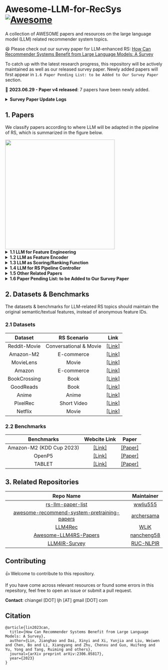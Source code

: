 # Awesome-LLM-for-RecSys [![Awesome](https://awesome.re/badge.svg)](https://awesome.re)

A collection of AWESOME papers and resources on the large language model (LLM) related recommender system topics. 

:satisfied: Please check out our survey paper for LLM-enhanced RS: [How Can Recommender Systems Benefit from Large Language Models: A Survey](https://arxiv.org/abs/2306.05817)

To catch up with the latest research progress, this repository will be actively maintained as well as our released survey paper. Newly added papers will first appear in ``1.6 Paper Pending List: to be Added to Our Survey Paper`` section.

:rocket:	**2023.06.29 - Paper v4 released**: 7 papers have been newly added.
<details><summary><b>Survey Paper Update Logs</b></summary>

<p>
<ul>
  <li><b>2023.06.29 - Paper v4 released</b>: 7 papers have been newly added.</li>
  <li><b>2023.06.28 - Paper v3 released</b>: Fix typos.</li>
  <li><b>2023.06.12 - Paper v2 released</b>: Add summerization table in the appendix.</li>
  <li><b>2023.06.09 - Paper v1 released</b>: Initial version.</li>
</ul>
</p>

</details>

## 1. Papers

We classify papers according to where LLM will be adapted in the pipeline of RS, which is summarized in the figure below.

<img width="350" src="https://github.com/CHIANGEL/Awesome-LLM-for-RecSys/blob/main/where-framework-1.png">

<details><summary><b>1.1 LLM for Feature Engineering</b></summary>
<p>

| **Name** | **Paper** | **LLM Backbone (Largest)** | **LLM Tuning Strategy** | **Publication** | **Link** |
|:---:|:---|:---:|:---:|:---:|:---:|
| GReaT | Language Models are Realistic Tabular Data Generators | GPT2-medium (355M) | Full Finetuning | ICLR 2023 | [[Link]](https://arxiv.org/abs/2210.06280) |
| GENRE | A First Look at LLM-Powered Generative News Recommendation | ChatGPT | Frozen | Arxiv 2023 | [[Link]](https://arxiv.org/abs/2305.06566) |
| AnyPredict | AnyPredict: Foundation Model for Tabular Prediction | ChatGPT | Frozen | Arxiv 2023 | [[Link]](https://arxiv.org/abs/2305.12081) |
| LLM4KGC | Knowledge Graph Completion Models are Few-shot Learners: An Empirical Study of Relation Labeling in E-commerce with LLMs | PaLM (540B)/ ChatGPT | Frozen | Arxiv 2023 | [[Link]](https://arxiv.org/abs/2305.09858v1) |
| TagGPT | TagGPT: Large Language Models are Zero-shot Multimodal Taggers | ChatGPT | Frozen | Arxiv 2023 | [[Link]](https://arxiv.org/abs/2304.03022v1) |
| ICPC | Large Language Models for User Interest Journeys | LaMDA (137B) | Full Finetuning/ Prompt Tuning | Arxiv 2023 | [[Link]](https://arxiv.org/abs/2305.15498) |
| DPLLM | Privacy-Preserving Recommender Systems with Synthetic Query Generation using Differentially Private Large Language Models | T5-XL (3B) | Full Finetuning | Arxiv 2023 | [[Link]](https://arxiv.org/abs/2305.05973) |
| KAR | Towards Open-World Recommendation with Knowledge Augmentation from Large Language Models | ChatGPT | Frozen | Arxiv 2023 | [[Link]](https://arxiv.org/abs/2306.10933) |
| MINT | Large Language Model Augmented Narrative Driven Recommendations | GPT3 (175B) | Frozen | RecSys 2023 | [[Link]](https://arxiv.org/abs/2306.02250) |

</p>
</details>

<details><summary><b>1.2 LLM as Feature Encoder</b></summary>
<p>

| **Name** | **Paper** | **LLM Backbone (Largest)** | **LLM Tuning Strategy** | **Publication** | **Link** |
|:---:|:---|:---:|:---:|:---:|:---:|
| U-BERT | U-BERT: Pre-training User Representations for Improved Recommendation | BERT-base (110M) | Full Finetuning | AAAI 2021 | [[Link]](https://ojs.aaai.org/index.php/AAAI/article/view/16557) |
| UNBERT | UNBERT: User-News Matching BERT for News Recommendation | BERT-base (110M) | Full Finetuning | IJCAI 2021 | [[Link]](https://www.ijcai.org/proceedings/2021/462) |
| PLM-NR | Empowering News Recommendation with Pre-trained Language Models | RoBERTa-base (125M) | Full Finetuning | SIGIR 2021 | [[Link]](https://arxiv.org/abs/2104.07413) |
| Pyramid-ERNIE | Pre-trained Language Model based Ranking in Baidu Search | ERNIE (110M) | Full Finetuning | KDD 2021 | [[Link]](https://arxiv.org/abs/2105.11108) |
| ERNIE-RS | Pre-trained Language Model for Web-scale Retrieval in Baidu Search | ERNIE (110M) | Full Finetuning | KDD 2021 | [[Link]](https://arxiv.org/abs/2106.03373) |
| CTR-BERT | CTR-BERT: Cost-effective knowledge distillation for billion-parameter teacher models | Customized BERT (1.5B) | Full Finetuning | ENLSP 2021 | [[Link]](https://neurips2021-nlp.github.io/papers/20/CameraReady/camera_ready_final.pdf) |
| ZESRec | Zero-Shot Recommender Systems | BERT-base (110M) | Frozen | Arxiv 2021 | [[Link]](https://arxiv.org/abs/2105.08318) |
| UniSRec | Towards Universal Sequence Representation Learning for Recommender Systems | BERT-base (110M) | Frozen | KDD 2022 | [[Link]](https://arxiv.org/abs/2206.05941) |
| PREC | Boosting Deep CTR Prediction with a Plug-and-Play Pre-trainer for News Recommendation | BERT-base (110M) | Full Finetuning | COLING 2022 | [[Link]](https://aclanthology.org/2022.coling-1.249/) |
| MM-Rec | MM-Rec: Visiolinguistic Model Empowered Multimodal News Recommendation | BERT-base (110M) | Full Finetuning | SIGIR 2022 | [[Link]](https://dl.acm.org/doi/abs/10.1145/3477495.3531896) |
| Tiny-NewsRec | Tiny-NewsRec: Effective and Efficient PLM-based News Recommendation | UniLMv2-base (110M) | Full Finetuning | EMNLP 2022 | [[Link]](https://arxiv.org/abs/2112.00944) |
| PLM4Tag | PTM4Tag: Sharpening Tag Recommendation of Stack Overflow Posts with Pre-trained Models | CodeBERT (125M) | Full Finetuning | ICPC 2022 | [[Link]](https://arxiv.org/abs/2203.10965) |
| TwHIN-BERT | TwHIN-BERT: A Socially-Enriched Pre-trained Language Model for Multilingual Tweet Representations | BERT-base (110M) | Full Finetuning | Arxiv 2022 | [[Link]](https://arxiv.org/abs/2209.07562) |
| TransRec | TransRec: Learning Transferable Recommendation from Mixture-of-Modality Feedback | BERT-base (110M) | Full Finetuning | Arxiv 2022 | [[Link]](https://arxiv.org/abs/2206.06190) |
| VQ-Rec | Learning Vector-Quantized Item Representation for Transferable Sequential Recommenders | BERT-base (110M) | Frozen | WWW 2023 | [[Link]](https://arxiv.org/abs/2210.12316) |
| IDRec vs MoRec | Where to Go Next for Recommender Systems? ID- vs. Modality-based Recommender Models Revisited | BERT-base (110M) | Full Finetuning | SIGIR 2023 | [[Link]](https://arxiv.org/abs/2303.13835) |
| TransRec | Exploring Adapter-based Transfer Learning for Recommender Systems: Empirical Studies and Practical Insights | RoBERTa-base (125M) | Layerwise Adapter Tuning | Arxiv 2023 | [[Link]](https://arxiv.org/abs/2305.15036) |
| LSH | Improving Code Example Recommendations on Informal Documentation Using BERT and Query-Aware LSH: A Comparative Study | BERT-base (110M) | Full Finetuning | Arxiv 2023 | [[Link]](https://arxiv.org/abs/2305.03017v1) |
| TCF | Exploring the Upper Limits of Text-Based Collaborative Filtering Using Large Language Models: Discoveries and Insights | OPT-175B (175B) | Frozen/ Full Finetuning | Arxiv 2023 | [[Link]](https://arxiv.org/abs/2305.11700) |

</p>
</details>

<details><summary><b>1.3 LLM as Scoring/Ranking Function</b></summary>
<p>

<b>1.3.1 Item Scoring Task</b>

| **Name** | **Paper** | **LLM Backbone (Largest)** | **LLM Tuning Strategy** | **Publication** | **Link** |
|:---:|:---|:---:|:---:|:---:|:---:|
| LMRecSys | Language Models as Recommender Systems: Evaluations and Limitations | GPT2-XL (1.5B) | Full Finetuning | ICBINB 2021 | [[Link]](https://openreview.net/forum?id=hFx3fY7-m9b) |
| PTab | PTab: Using the Pre-trained Language Model for Modeling Tabular Data | BERT-base (110M) | Full Finetuning | Arxiv 2022 | [[Link]](https://arxiv.org/abs/2209.08060) |
| UniTRec | UniTRec: A Unified Text-to-Text Transformer and Joint Contrastive Learning Framework for Text-based Recommendation | BART (406M) | Full Finetuning | ACL 2023 | [[Link]](https://arxiv.org/abs/2305.15756) |
| Prompt4NR | Prompt Learning for News Recommendation | BERT-base (110M) | Full Finetuning | SIGIR 2023 | [[Link]](https://arxiv.org/abs/2304.05263) |
| RecFormer | Text Is All You Need: Learning Language Representations for Sequential Recommendation | LongFormer (149M) | Full Finetuning | KDD 2023 | [[Link]](https://arxiv.org/abs/2305.13731v1) |
| TabLLM | TabLLM: Few-shot Classification of Tabular Data with Large Language Models | T0 (11B) | Few-shot Parameter-effiecnt Finetuning | AISTATS 2023 | [[Link]](https://arxiv.org/abs/2210.10723) |
| Zero-shot GPT | Zero-Shot Recommendation as Language Modeling | GPT2-medium (355M) | Frozen | Arxiv 2023 | [[Link]](https://arxiv.org/abs/2112.04184) |
| FLAN-T5 | Do LLMs Understand User Preferences? Evaluating LLMs On User Rating Prediction | FLAN-5-XXL (11B) | Full Finetuning | Arxiv 2023 | [[Link]](https://arxiv.org/pdf/2305.06474.pdf) |
| BookGPT | BookGPT: A General Framework for Book Recommendation Empowered by Large Language Model | ChatGPT | Frozen | Arxiv 2023 | [[Link]](https://arxiv.org/abs/2305.15673v1) |
| TALLRec | TALLRec: An Effective and Efficient Tuning Framework to Align Large Language Model with Recommendation | LLaMA (7B) | LoRA | RecSys 2023 | [[Link]](https://arxiv.org/abs/2305.00447) |
| PBNR | PBNR: Prompt-based News Recommender System | T5-small (60M) | Full Finetuning | Arxiv 2023 | [[Link]](https://arxiv.org/abs/2304.07862) |
    
<b>1.3.2 Item Generation Task</b>

| **Name** | **Paper** | **LLM Backbone (Largest)** | **LLM Tuning Strategy** | **Publication** | **Link** |
|:---:|:---|:---:|:---:|:---:|:---:|
| GPT4Rec | GPT4Rec: A Generative Framework for Personalized Recommendation and User Interests Interpretation | GPT2 (110M) | Full Finetuning | Arxiv 2023 | [[Link]](https://arxiv.org/abs/2304.03879) |
| UP5 | UP5: Unbiased Foundation Model for Fairness-aware Recommendation | T5-base (223M) | Full Finetuning | Arxiv 2023 | [[Link]](https://arxiv.org/abs/2305.12090) |
| VIP5 | VIP5: Towards Multimodal Foundation Models for Recommendation | T5-base (223M) | Layerwise Adater Tuning | Arxiv 2023 | [[Link]](https://arxiv.org/abs/2305.14302) |
| P5-ID | How to Index Item IDs for Recommendation Foundation Models | T5-small (61M) | Full Finetuning | Arxiv 2023 | [[Link]](https://arxiv.org/abs/2305.06569) |
| FaiRLLM | Is ChatGPT Fair for Recommendation? Evaluating Fairness in Large Language Model Recommendation | ChatGPT | Frozen | RecSys 2023 | [[Link]](https://arxiv.org/abs/2305.07609) |
| PALR | PALR: Personalization Aware LLMs for Recommendation | LLaMA (7B) | Full Finetuning | Arxiv 2023 | [[Link]](https://arxiv.org/abs/2305.07622) |
| ChatGPT | Large Language Models are Zero-Shot Rankers for Recommender Systems | ChatGPT | Frozen | Arxiv 2023 | [[Link]](https://arxiv.org/abs/2305.08845) |
| AGR | Sparks of Artificial General Recommender (AGR): Early Experiments with ChatGPT | ChatGPT | Frozen | Arxiv 2023 | [[Link]](https://arxiv.org/abs/2305.04518) |
| NIR | Zero-Shot Next-Item Recommendation using Large Pretrained Language Models | GPT3 (175B) | Frozen | Arxiv 2023 | [[Link]](https://arxiv.org/abs/2304.03153) |
| GPTRec | Generative Sequential Recommendation with GPTRec | GPT2-medium (355M) | Full Finetuning | Gen-IR@SIGIR 2023 | [[Link]](https://arxiv.org/abs/2306.11114) |
| ChatNews | A Preliminary Study of ChatGPT on News Recommendation: Personalization, Provider Fairness, Fake News | ChatGPT | Frozen | Arxiv 2023 | [[Link]](https://arxiv.org/abs/2306.10702) |

<b>1.3.3 Hybrid Task</b>

| **Name** | **Paper** | **LLM Backbone (Largest)** | **LLM Tuning Strategy** | **Publication** | **Link** |
|:---:|:---|:---:|:---:|:---:|:---:|
| P5 | Recommendation as Language Processing (RLP): A Unified Pretrain, Personalized Prompt & Predict Paradigm (P5) | T5-base (223M) | Full Finetuning | RecSys 2022 | [[Link]](https://arxiv.org/abs/2203.13366) |
| M6-Rec | M6-Rec: Generative Pretrained Language Models are Open-Ended Recommender Systems | M6-base (300M) | Option Tuning | Arxiv 2022 | [[Link]](https://arxiv.org/abs/2205.08084) |
| InstructRec | Recommendation as Instruction Following: A Large Language Model Empowered Recommendation Approach | FLAN-T5-XL (3B) | Full Finetuning | Arxiv 2023 | [[Link]](https://arxiv.org/abs/2305.07001) |
| ChatGPT | Is ChatGPT a Good Recommender? A Preliminary Study | ChatGPT | Frozen | Arxiv 2023 | [[Link]](https://arxiv.org/abs/2304.10149) |
| ChatGPT | Is ChatGPT Good at Search? Investigating Large Language Models as Re-Ranking Agent | ChatGPT | Frozen | Arxiv 2023 | [[Link]](https://arxiv.org/abs/2304.09542) |
| ChatGPT | Uncovering ChatGPT's Capabilities in Recommender Systems | ChatGPT | Frozen | RecSys 2023 | [[Link]](https://arxiv.org/abs/2305.02182) |

</p>
</details>

<details><summary><b>1.4 LLM for RS Pipeline Controller</b></summary>
<p>
    
| **Name** | **Paper** | **LLM Backbone (Largest)** | **LLM Tuning Strategy** | **Publication** | **Link** |
|:---:|:---|:---:|:---:|:---:|:---:|
| Chat-REC | Chat-REC: Towards Interactive and Explainable LLMs-Augmented Recommender System | ChatGPT | Frozen | Arxiv 2023 | [[Link]](https://arxiv.org/abs/2303.14524) |
| RecLLM | Leveraging Large Language Models in Conversational Recommender Systems | LLaMA (7B) | Full Finetuning | Arxiv 2023 | [[Link]](https://arxiv.org/abs/2305.07961) |

</p>
</details>

<details><summary><b>1.5 Other Related Papers</b></summary>
<p>

<b>1.5.1 Related Survey Papers</b>

| **Paper** | **Publication** | **Link** |
|:---|:---:|:---:|
| User Modeling in the Era of Large Language Models: Current Research and Future Directions | IEEE Data Engineering Bulletin 2023 | [[Link]](https://arxiv.org/abs/2312.11518) |
| A Survey on Large Language Models for Personalized and Explainable Recommendations | Arxiv 2023 |[[Link]](https://arxiv.org/abs/2311.12338) |
| Large Language Models for Information Retrieval: A Survey By admin One Comment | Arxiv 2023 | [[Link]](https://your-restaurant-ai.com/large-language-models-for-information-retrieval-a-survey/) |
| Large Language Models for Generative Recommendation: A Survey and Visionary Discussions | Arxiv 2023 | [[Link]](https://arxiv.org/abs/2309.01157) |
| Large Language Models for Information Retrieval: A Survey | Arxiv 2023 | [[Link]](https://arxiv.org/abs/2308.07107) |
| When Large Language Models Meet Personalization: Perspectives of Challenges and Opportunities | Arxiv 2023 | [[Link]](https://arxiv.org/abs/2307.16376) | |
| Recommender Systems in the Era of Large Language Models (LLMs) | Arxiv 2023 | [[Link]](https://arxiv.org/abs/2307.02046) |
| A Survey on Large Language Models for Recommendation | Arxiv 2023 | [[Link]](https://arxiv.org/abs/2305.19860) |
| Pre-train, Prompt and Recommendation: A Comprehensive Survey of Language Modelling Paradigm Adaptations in Recommender Systems | TACL 2023 | [[Link]](https://arxiv.org/abs/2302.03735) |
| Self-Supervised Learning for Recommender Systems: A Survey | TKDE 2022 | [[Link]](https://arxiv.org/abs/2203.15876) |

<b>1.5.2 Other Papers</b>

| **Paper** | **Publication** | **Link** |
|:---|:---:|:---:|
| Evaluation of Synthetic Datasets for Conversational Recommender Systems | Arxiv 2023 | [[Link]](https://arxiv.org/abs/2212.08167v1) |
| Generative Recommendation: Towards Next-generation Recommender Paradigm | Arxiv 2023 | [[Link]](https://arxiv.org/abs/2304.03516) |
| Towards Personalized Prompt-Model Retrieval for Generative Recommendation | Arxiv 2023 | [[Link]](https://arxiv.org/abs/2308.02205) |
| Generative Next-Basket Recommendation | RecSys 2023 | [[Link]](https://dl.acm.org/doi/abs/10.1145/3604915.3608823) |
    
</p>
</details>

<details><summary><b>1.6 Paper Pending List: to be Added to Our Survey Paper</b></summary>
<p>

| **Name** | **Paper** | **LLM Backbone (Largest)** | **LLM Tuning Strategy** | **Publication** | **Link** |
|:---:|:---|:---:|:---:|:---:|:---:|
|  | Large Language Models are Competitive Near Cold-start Recommenders for Language- and Item-based Preferences |  |  | RecSys 2023 | [[Link]](https://recsys.acm.org/recsys23/accepted-contributions/#content-tab-1-1-tab) |
|  | LLM4Rec: Large Language Models for Recommendation via A Lightweight Tuning Framework |  |  | RecSys 2023 | [[Link]](https://recsys.acm.org/recsys23/accepted-contributions/#content-tab-1-1-tab) |
|  | CR-SoRec: BERT driven Consistency Regularization for Social Recommendation |  |  | RecSys 2023 | [[Link]](https://recsys.acm.org/recsys23/accepted-contributions/#content-tab-1-1-tab) |
|  | Leveraging Large Language Models for Sequential Recommendation |  |  | RecSys 2023 | [[Link]](https://arxiv.org/abs/2309.09261) | 
|  | Beyond Labels: Leveraging Deep Learning and LLMs for Content Metadata |  |  | RecSys 2023 | [[Link]](https://recsys.acm.org/recsys23/accepted-contributions/#content-tab-1-6-tab) |
| GenRec | GenRec: Large Language Model for Generative Recommendation | LLaMA (7B) | LoRA | Arxiv 2023 | [[Link]](https://arxiv.org/abs/2307.00457) |
|  | Towards Personalized Cold-Start Recommendation with Prompts |  |  |  | [[Link]](https://arxiv.org/abs/2306.17256) |
|  | Prompt Tuning Large Language Models on Personalized Aspect Extraction for Recommendations |  |  |  | [[Link]](https://arxiv.org/abs/2306.01475) |
|  | Exploring Large Language Model for Graph Data Understanding in Online Job Recommendations |  |  |  | [[Link]](https://arxiv.org/abs/2307.05722) |
| TIGER | Recommender Systems with Generative Retrieval |  |  | NIPS 2023 | [[Link]](https://arxiv.org/abs/2305.05065) |
|  | Better Generalization with Semantic IDs: A case study in Ranking for Recommendations |  |  | Arxiv 2023 | [[Link]](https://arxiv.org/abs/2306.08121) |
|  | Product Information Extraction using ChatGPT |  |  | Arxiv 2023 | [[Link]](https://arxiv.org/abs/2306.14921) |
|  | Enhancing Job Recommendation through LLM-based Generative Adversarial Networks |  |  | Arxiv 2023 | [[Link]](https://arxiv.org/abs/2307.10747) |
|  | Generative Job Recommendations with Large Language Model |  |  | Arxiv 2023 | [[Link]](https://arxiv.org/abs/2307.02157) |
|  | Large Language Models are Competitive Near Cold-start Recommenders for Language- and Item-based Preferences |  |  | RecSys 2023 | [[Link]](https://arxiv.org/abs/2307.14225) |
|  | LLM-Rec: Personalized Recommendation via Prompting Large Language Models |  |  | Arxiv 2023 | [[Link]](https://arxiv.org/abs/2307.15780) |
|  | Heterogeneous Knowledge Fusion: A Novel Approach for Personalized Recommendation via LLM |  |  | RecSys 2023 | [[Link]](https://arxiv.org/abs/2308.03333) |
|  | A Large Language Model Enhanced Conversational Recommender System |  |  | Arxiv 2023 | [[Link]](https://arxiv.org/abs/2308.06212) |
|  | LLaMA-E: Empowering E-commerce Authoring with Multi-Aspect Instruction Following |  |  | Arxiv 2023 | [[Link]](https://arxiv.org/abs/2308.04913) |
|  | The Unequal Opportunities of Large Language Models: Revealing Demographic Bias through Job Recommendations |  |  | EAAMO 2023 | [[Link]](https://arxiv.org/abs/2308.02053) |
|  | BERT4CTR: An Efficient Framework to Combine Pre-trained Language Model with Non-textual Features for CTR Prediction |  |  | KDD 2023 | [[Link]](https://dl.acm.org/doi/abs/10.1145/3580305.3599780) |
|  | A Bi-Step Grounding Paradigm for Large Language Models in Recommendation Systems |  |  | Arxiv 2023 | [[Link]](https://arxiv.org/abs/2308.08434) |
|  | Knowledge Prompt-tuning for Sequential Recommendation |  |  | Arxiv 2023 | [[Link]](https://arxiv.org/abs/2308.08459) |
|  | Learning Supplementary NLP Features for CTR Prediction in Sponsored Search |  |  | KDD 2022 | [[Link]](https://dl.acm.org/doi/abs/10.1145/3534678.3539064) |
|  | Leveraging Large Language Models for Pre-trained Recommender Systems |  |  | Arxiv 2023 | [[Link]](https://arxiv.org/abs/2308.10837) |
|  | Enhancing Recommender Systems with Large Language Model Reasoning Graphs |  |  | Arxiv 2023 | [[Link]](https://arxiv.org/abs/2308.10835) |
|  | Large Language Models as Zero-Shot Conversational Recommenders |  |  | CIKM 2023 | [[Link]](https://arxiv.org/abs/2308.10053) |
|  | RAH! RecSys-Assistant-Human: A Human-Central Recommendation Framework with Large Language Models |  |  | Arxiv 2023 | [[Link]](https://arxiv.org/abs/2308.09904) |
|  | TBIN: Modeling Long Textual Behavior Data for CTR Prediction |  |  | Arxiv 2023 | [[Link]](https://arxiv.org/abs/2308.08483) |
|  | LKPNR: LLM and KG for Personalized News Recommendation Framework |  |  | Arxiv 2023 | [[Link]](https://arxiv.org/abs/2308.12028) |
|  | LLMRec: Benchmarking Large Language Models on Recommendation Task |  |  | Arxiv 2023 | [[Link]](https://arxiv.org/abs/2308.12241) |
|  | ReLLa: Retrieval-enhanced Large Language Models for Lifelong Sequential Behavior Comprehension in Recommendation |  |  | Arxiv 2023 | [[Link]](https://arxiv.org/abs/2308.11131) |
|  | Prompt Distillation for Efficient LLM-based Recommendation |  |  | CIKM 2023 | [[Link]](https://lileipisces.github.io/files/CIKM23-POD-paper.pdf) |
|  | RecMind: Large Language Model Powered Agent For Recommendation |  |  | Arxiv 2023 | [[Link]](https://arxiv.org/abs/2308.14296) |
|  | Text Matching Improves Sequential Recommendation by Reducing Popularity Biases |  |  | CIKM 2023 | [[Link]](https://arxiv.org/abs/2308.14029) |
|  | Zero-Shot Recommendations with Pre-Trained Large Language Models for Multimodal Nudging |  |  | Arxiv 2023 | [[Link]](https://arxiv.org/abs/2309.01026) |
|  | Recommender AI Agent: Integrating Large Language Models for Interactive Recommendations |  |  | Arxiv 2023 | [[Link]](https://arxiv.org/abs/2308.16505) |
|  | Evaluating ChatGPT as a Recommender System: A Rigorous Approach |  |  | Arxiv 2023 | [[Link]](https://arxiv.org/abs/2309.03613) |
|  | Unveiling Challenging Cases in Text-based Recommender Systems |  |  | RecSys Workshop 2023 | [[Link]](https://ceur-ws.org/Vol-3476/paper5.pdf) |
|  | Retrieval-augmented Recommender System: Enhancing Recommender Systems with Large Language Models |  |  | RecSys Doctoral Symposium 2023 | [[Link]](https://dl.acm.org/doi/abs/10.1145/3604915.3608889) |
|  | User-Centric Conversational Recommendation: Adapting the Need of User with Large Language Models |  |  | RecSys Doctoral Symposium 2023 | [[Link]](https://dl.acm.org/doi/abs/10.1145/3604915.3608885) |
|  | An Unified Search and Recommendation Foundation Model for Cold-Start Scenario |  |  | CIKM 2023 | [[Link]](https://arxiv.org/abs/2309.08939) |
|  | JobRecoGPT -- Explainable job recommendations using LLMs |  |  | Arxiv 2023 | [[Link]](https://arxiv.org/abs/2309.11805) |
|  | Reformulating Sequential Recommendation: Learning Dynamic User Interest with Content-enriched Language Modeling |  |  | Arxiv 2023 | [[Link]](https://arxiv.org/abs/2309.10435) |
|  | Towards Efficient and Effective Adaptation of Large Language Models for Sequential Recommendation |  |  | Arxiv 2023 | [[Link]](https://arxiv.org/abs/2310.01612) |
|  | Lending Interaction Wings to Recommender Systems with Conversational Agents |  |  | NIPS 2023 | [[Link]](https://arxiv.org/abs/2310.04230) |
|  | A Multi-facet Paradigm to Bridge Large Language Model and Recommendation |  |  | Arxiv 2023 | [[Link]](https://arxiv.org/abs/2310.06491) |
|  | MuseChat: A Conversational Music Recommendation System for Videos |  |  | Arxiv 2023 | [[Link]](https://arxiv.org/abs/2310.06282) |
|  | EcomGPT: Instruction-tuning Large Language Models with Chain-of-Task Tasks for E-commerce |  |  | Arxiv 2023 | [[Link]](https://arxiv.org/abs/2308.06966) |
|  | ClickPrompt: CTR Models are Strong Prompt Generators for Adapting Language Models to CTR Prediction |  |  | Arxiv 2023 | [[Link]](https://arxiv.org/abs/2310.09234) |
|  | AgentCF: Collaborative Learning with Autonomous Language Agents for Recommender Systems |  |  | Arxiv 2023 | [[Link]](https://arxiv.org/abs/2310.09233) |
|  | Factual and Personalized Recommendations using Language Models and Reinforcement Learning |  |  | Arxiv 2023 | [[Link]](https://arxiv.org/abs/2310.06176) |
|  | On Generative Agents in Recommendation |  |  | Arxiv 2023 | [[Link]](https://arxiv.org/abs/2310.10108) |
|  | Leveraging Large Language Models (LLMs) to Empower Training-Free Dataset Condensation for Content-Based Recommendation |  |  | Arxiv 2023 | [[Link]](https://arxiv.org/abs/2310.09874) |
|  | Collaborative Contextualization: Bridging the Gap between Collaborative Filtering and Pre-trained Language Model |  |  | Arxiv 2023 | [[Link]](https://arxiv.org/abs/2310.09400) |
|  | A Setwise Approach for Effective and Highly Efficient Zero-shot Ranking with Large Language Models |  |  |  Arxiv 2023 | [[Link]](https://arxiv.org/abs/2310.09497) |
|  | Language Models As Semantic Indexers |  |  | Arxiv 2023 | [[Link]](https://arxiv.org/abs/2310.07815) |
|  | Thoroughly Modeling Multi-domain Pre-trained Recommendation as Language |  |  | Arxiv 2023 | [[Link]](https://arxiv.org/abs/2310.13540) |
|  | MISSRec: Pre-training and Transferring Multi-modal Interest-aware Sequence Representation for Recommendation |  |  | MM 2023 | [[Link]](https://arxiv.org/abs/2308.11175) |
|  | Representation Learning with Large Language Models for Recommendation |  |  | Arxiv 2023 | [[Link]](https://arxiv.org/abs/2310.15950) |
|  | One Model for All: Large Language Models are Domain-Agnostic Recommendation Systems |  |  | Arxiv 2023 | [[Link]](https://arxiv.org/abs/2310.14304) |
|  | Beyond Yes and No: Improving Zero-Shot LLM Rankers via Scoring Fine-Grained Relevance Labels |  |  | Arxiv 2023 | [[Link]](https://arxiv.org/abs/2310.14122) |
|  | Multiple Key-value Strategy in Recommendation Systems Incorporating Large Language Model |  |  | CIKM GenRec 2023 | [[Link]](https://arxiv.org/abs/2310.16409) |
|  | LightLM: A Lightweight Deep and Narrow Language Model for Generative Recommendation |  |  | Arxiv 2023 | [[Link]](https://arxiv.org/abs/2310.17488) |
|  | Improving Conversational Recommendation Systems via Bias Analysis and Language-Model-Enhanced Data Augmentation |  |  | Arxiv 2023 | [[Link]](https://arxiv.org/abs/2310.16738) |
|  | Conversational Recommender System and Large Language Model Are Made for Each Other in E-commerce Pre-sales Dialogue |  |  | Arxiv 2023 | [[Link]](https://arxiv.org/abs/2310.14626) |
|  | CoLLM: Integrating Collaborative Embeddings into Large Language Models for Recommendation |  |  | Arxiv 2023 | [[Link]](https://arxiv.org/abs/2310.19488) |
|  | FLIP: Towards Fine-grained Alignment between ID-based Models and Pretrained Language Models for CTR Prediction |  |  | Arxiv 2023 | [[Link]](https://arxiv.org/abs/2310.19453) |
| LLMRec | LLMRec: Large Language Models with Graph Augmentation for Recommendation | ChatGPT | Frozen | WSDM 2024 | [[Link]](https://arxiv.org/pdf/2311.00423.pdf) |
|  | Enhancing Recommender Systems with Large Language Model Reasoning Graphs |  |  | Arxiv 2023 | [[Link]](https://arxiv.org/abs/2308.10835) |
|  | Large Language Model Can Interpret Latent Space of Sequential Recommender |  |  | Arxiv 2023 | [[Link]](https://arxiv.org/abs/2310.20487) |
|  | BTRec: BERT-Based Trajectory Recommendation for Personalized Tours |  |  | Arxiv 2023 | [[Link]](https://arxiv.org/abs/2310.19886) |
|  | Large Multi-modal Encoders for Recommendation |  |  | Arxiv 2023 | [[Link]](https://arxiv.org/abs/2310.20343) |
|  | Collaborative Large Language Model for Recommender Systems |  |  | Arxiv 2023 | [[Link]](https://arxiv.org/abs/2311.01343) |
|  | Recommendations by Concise User Profiles from Review Text |  |  | Arxiv 2023 | [[Link]](https://arxiv.org/abs/2311.01314) |
|  | Instruction Distillation Makes Large Language Models Efficient Zero-shot Rankers |  |  | Arxiv 2023 | [[Link]](https://arxiv.org/abs/2311.01555) |
|  | LlamaRec: Two-Stage Recommendation using Large Language Models for Ranking |  |  | PGAI@CIKM 2023 | [[Link]](https://arxiv.org/abs/2311.02089) |
|  | ITEm: Unsupervised Image-Text Embedding Learning for eCommerce |  |  | Arxiv 2023 | [[Link]](https://arxiv.org/abs/2311.02084) |
|  | Exploring Recommendation Capabilities of GPT-4V(ision): A Preliminary Case Study |  |  | Arxiv 2023 | [[Link]](https://arxiv.org/abs/2311.04199) |
|  | OLaLa: Ontology Matching with Large Language Models |  |  | Arxiv 2023 | [[Link]](https://arxiv.org/abs/2311.03837) |
|  | Bridging the Information Gap Between Domain-Specific Model and General LLM for Personalized Recommendation |  |  | Arxiv 2023 | [[Link]](https://arxiv.org/abs/2311.03778) |
|  | Large Language Model based Long-tail Query Rewriting in Taobao Search |  |  | Arxiv 2023 | [[Link]](https://arxiv.org/abs/2311.03758) |
|  | ID Embedding as Subtle Features of Content and Structure for Multimodal Recommendation |  |  | Arxiv 2023 | [[Link]](https://arxiv.org/abs/2311.05956) |
|  | Exploring Fine-tuning ChatGPT for News Recommendation |  |  | Arxiv 2023 | [[Link]](https://arxiv.org/abs/2311.05850) |
|  | Do LLMs Implicitly Exhibit User Discrimination in Recommendation? An Empirical Study |  |  | Arxiv 2023 | [[Link]](https://arxiv.org/abs/2311.07054) |
|  | Modeling User Viewing Flow using Large Language Models for Article Recommendation |  |  | Arxiv 2023 | [[Link]](https://arxiv.org/abs/2311.07619) |
|  | Adapting Large Language Models by Integrating Collaborative Semantics for Recommendation |  |  | Arxiv 2023 | [[Link]](https://arxiv.org/abs/2311.09049) |
|  | Collaborative Word-based Pre-trained Item Representation for Transferable Recommendation |  |  | ICDM 2023 | [[Link]](https://arxiv.org/abs/2311.10501) |
|  | RecExplainer: Aligning Large Language Models for Recommendation Model Interpretability |  |  | Arxiv 2023 | [[Link]](https://arxiv.org/abs/2311.10947) |
|  | Knowledge Plugins: Enhancing Large Language Models for Domain-Specific Recommendations |  |  | Arxiv 2023 | [[Link]](https://arxiv.org/abs/2311.10779) |
|  | A BERT based Ensemble Approach for Sentiment Classification of Customer Reviews and its Application to Nudge Marketing in e-Commerce |  |  | Arxiv 2023 | [[Link]](https://arxiv.org/abs/2311.10782) |
|  | Utilizing Language Models for Tour Itinerary Recommendation |  |  | PMAI@IJCAI 2023 | [[Link]](https://arxiv.org/abs/2311.12355) |
|  | Adapting LLMs for Efficient, Personalized Information Retrieval: Methods and Implications |  |  | Arxiv 2023 | [[Link]](https://arxiv.org/abs/2311.12287) |
|  | UFIN: Universal Feature Interaction Network for Multi-Domain Click-Through Rate Prediction |  |  | Arxiv 2023 | [[Link]](https://arxiv.org/abs/2311.15493) |
|  | ControlRec: Bridging the Semantic Gap between Language Model and Personalized Recommendation |  |  | Arxiv 2023 | [[Link]](https://arxiv.org/abs/2311.16441) |
|  | LLaRA: Aligning Large Language Models with Sequential Recommenders |  |  | Arxiv 2023 | [[Link]](https://arxiv.org/abs/2312.02445) |
|  | E4SRec: An Elegant Effective Efficient Extensible Solution of Large Language Models for Sequential Recommendation |  |  | Arxiv 2023 | [[Link]](https://arxiv.org/abs/2312.02443) |
|  | Large Language Models for Intent-Driven Session Recommendations |  |  | Arxiv 2023 | [[Link]](https://arxiv.org/abs/2312.07552) |
|  | Multi-Modality is All You Need for Transferable Recommender Systems |  |  | ICDE 2024 | [[Link]](https://arxiv.org/abs/2312.09602) |
|  | A Unified Framework for Multi-Domain CTR Prediction via Large Language Models |  |  | Arxiv 2023 | [[Link]](https://arxiv.org/abs/2312.10743) |
|  | DRDT: Dynamic Reflection with Divergent Thinking for LLM-based Sequential Recommendation |  |  | Arxiv 2023 | [[Link]](https://arxiv.org/abs/2312.11336) |
|  | RecPrompt: A Prompt Tuning Framework for News Recommendation Using Large Language Models |  |  | Arxiv 2023 | [[Link]](https://arxiv.org/abs/2312.10463) |
|  | Knowledge Graphs and Pre-trained Language Models enhanced Representation Learning for Conversational Recommender Systems |  |  | Arxiv 2023 | [[Link]](https://arxiv.org/abs/2312.10967) |
|  | The Problem of Coherence in Natural Language Explanations of Recommendations |  |  | ECAI 2023 | [[Link]](https://arxiv.org/abs/2312.11356) |
|  | Scaling Down, LiTting Up: Efficient Zero-Shot Listwise Reranking with Seq2seq Encoder-Decoder Models |  |  | Arxiv 2023 | [[Link]](https://arxiv.org/abs/2312.16098) |
|  | Zero-Shot Cross-Lingual Reranking with Large Language Models for Low-Resource Languages |  |  | Arxiv 2023 | [[Link]](https://arxiv.org/abs/2312.16159) |
|  | RecRanker: Instruction Tuning Large Language Model as Ranker for Top-k Recommendation |  |  | Arxiv 2023 | [[Link]](https://arxiv.org/abs/2312.16018) |
|  | Large Language Models are Not Stable Recommender Systems |  |  | Arxiv 2023 | [[Link]](https://arxiv.org/abs/2312.15746) |
|  | Unlocking the Potential of Large Language Models for Explainable Recommendations |  |  | Arxiv 2023 | [[Link]](https://arxiv.org/abs/2312.15661) |
|  | Preliminary Study on Incremental Learning for Large Language Model-based Recommender Systems |  |  | Arxiv 2023 | [[Link]](https://arxiv.org/abs/2312.15599) |
|  | Agent4Ranking: Semantic Robust Ranking via Personalized Query Rewriting Using Multi-agent LLM |  |  | Arxiv 2023 | [[Link]](https://arxiv.org/abs/2312.15450) |
|  | The Challenge of Using LLMs to Simulate Human Behavior: A Causal Inference Perspective |  |  | Arxiv 2023 | [[Link]](https://arxiv.org/abs/2312.15524) |
|  | Empowering Few-Shot Recommender Systems with Large Language Models -- Enhanced Representations |  |  | IEEE Access | [[Link]](https://arxiv.org/abs/2312.13557) |
|  | dIR -- Discrete Information Retrieval: Conversational Search over Unstructured (and Structured) Data with Large Language Models |  |  | Arxiv 2023 | [[Link]](https://arxiv.org/abs/2312.13264) |
|  | Understanding Before Recommendation: Semantic Aspect-Aware Review Exploitation via Large Language Models |  |  | Arxiv 2023 | [[Link]](https://arxiv.org/abs/2312.16275) |
|  | Logic-Scaffolding: Personalized Aspect-Instructed Recommendation Explanation Generation using LLMs |  |  | WSDM 2024 | [[Link]](https://arxiv.org/abs/2312.14345) |
|  | Unveiling Bias in Fairness Evaluations of Large Language Models: A Critical Literature Review of Music and Movie Recommendation Systems |  |  | Arxiv 2024 | [[Link]](https://arxiv.org/abs/2401.04057) |
|  | ChatGPT for Conversational Recommendation: Refining Recommendations by Reprompting with Feedback |  |  | Arxiv 2024 | [[Link]](https://arxiv.org/abs/2401.03605) |

</p>
</details>

## 2. Datasets & Benchmarks

The datasets & benchmarks for LLM-related RS topics should maintain the original semantic/textual features, instead of anonymous feature IDs.

### 2.1 Datasets

| **Dataset** | **RS Scenario** | **Link** |
|:---:|:---:|:---:|
| Reddit-Movie | Conversational & Movie | [[Link]](https://github.com/AaronHeee/LLMs-as-Zero-Shot-Conversational-RecSys#large-language-models-as-zero-shot-conversational-recommenders) |
| Amazon-M2 | E-commerce | [[Link]](https://arxiv.org/abs/2307.09688) |
| MovieLens | Movie | [[Link]](https://grouplens.org/datasets/movielens/1m/) |
| Amazon | E-commerce | [[Link]](https://cseweb.ucsd.edu/~jmcauley/datasets.html#amazon_reviews) |
| BookCrossing | Book | [[Link]](http://www2.informatik.uni-freiburg.de/~cziegler/BX/) |
| GoodReads | Book | [[Link]](https://mengtingwan.github.io/data/goodreads.html) |
| Anime | Anime | [[Link]](https://www.kaggle.com/datasets/CooperUnion/anime-recommendations-database) |
| PixelRec | Short Video | [[Link]](https://github.com/westlake-repl/PixelRec) |
| Netflix | Movie | [[Link]](https://github.com/HKUDS/LLMRec) |
    
### 2.2 Benchmarks

| **Benchmarks** | **Webcite Link** | **Paper** |
|:---:|:---:|:---:|
| Amazon-M2 (KDD Cup 2023) | [[Link]](https://www.aicrowd.com/challenges/amazon-kdd-cup-23-multilingual-recommendation-challenge) | [[Paper]](https://arxiv.org/abs/2307.09688) |
| OpenP5 | [[Link]](https://github.com/agiresearch/OpenP5) | [[Paper]](https://arxiv.org/abs/2306.11134) |
| TABLET | [[Link]](https://dylanslacks.website/Tablet) | [[Paper]](https://arxiv.org/abs/2304.13188) |

## 3. Related Repositories

| **Repo Name** | **Maintainer** |
|:---:|:---:|
| [rs-llm-paper-list](https://github.com/wwliu555/rs-llm-paper-list) | [wwliu555](https://github.com/wwliu555) |
| [awesome-recommend-system-pretraining-papers](https://github.com/archersama/awesome-recommend-system-pretraining-papers) | [archersama](https://github.com/archersama) |
| [LLM4Rec](https://github.com/WLiK/LLM4Rec) | [WLiK](https://github.com/WLiK) |
| [Awesome-LLM4RS-Papers](https://github.com/nancheng58/Awesome-LLM4RS-Papers) | [nancheng58](https://github.com/nancheng58) |
| [LLM4IR-Survey](https://github.com/RUC-NLPIR/LLM4IR-Survey) | [RUC-NLPIR](https://github.com/RUC-NLPIR) |

## Contributing
👍 Welcome to contribute to this repository.

If you have come across relevant resources or found some errors in this repesitory, feel free to open an issue or submit a pull request.

**Contact**: chiangel [DOT] ljh [AT] gmail [DOT] com

## Citation

```
@article{lin2023can,
  title={How Can Recommender Systems Benefit from Large Language Models: A Survey},
  author={Lin, Jianghao and Dai, Xinyi and Xi, Yunjia and Liu, Weiwen and Chen, Bo and Li, Xiangyang and Zhu, Chenxu and Guo, Huifeng and Yu, Yong and Tang, Ruiming and others},
  journal={arXiv preprint arXiv:2306.05817},
  year={2023}
}
```
